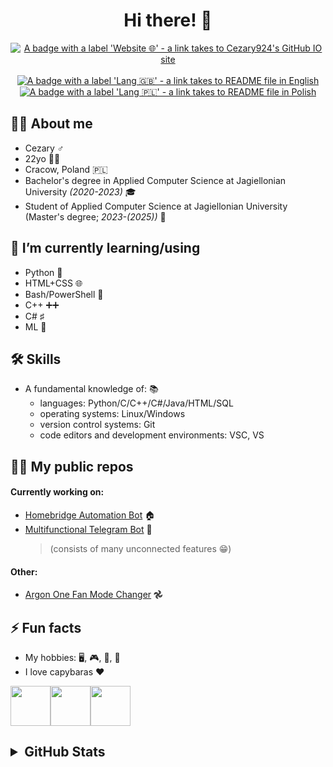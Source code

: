 <div align="center">
  <h1>Hi there! 👋</h1>
  <a href="https://cezary924.github.io/" target="__blank"><img alt="A badge with a label 'Website 🌐' - a link takes to Cezary924's GitHub IO site" src="https://img.shields.io/badge/Website-🌐-2B3137?style=for-the-badge"></a><br/><br/>
  <a href="https://github.com/Cezary924/Cezary924/blob/master/README.md" target="__blank"><img alt="A badge with a label 'Lang 🇬🇧' - a link takes to README file in English" src="https://img.shields.io/badge/Lang-🇬🇧-012169?style=for-the-badge"></a>
  <a href="https://github.com/Cezary924/Cezary924/blob/master/README.pl-pl.md" target="__blank"><img alt="A badge with a label 'Lang 🇵🇱' - a link takes to README file in Polish" src="https://img.shields.io/badge/Lang-🇵🇱-dc143c?style=for-the-badge"></a>
</div>


## 🙋‍♂️ About me
- Cezary ♂️
- 22yo 🙍🏻
- Cracow, Poland 🇵🇱
- Bachelor's degree in Applied Computer Science at Jagiellonian University _(2020-2023)_ 🎓
- Student of Applied Computer Science at Jagiellonian University (Master's degree; _2023-(2025))_ 🏫


## 🔭 I’m currently learning/using
- Python 🐍
- HTML+CSS 🌐
- Bash/PowerShell 🐚
- C++ ➕➕
- C# ♯
- ML 🤖


## 🛠️ Skills
- A fundamental knowledge of: 📚
  - languages: Python/C/C++/C#/Java/HTML/SQL
  - operating systems: Linux/Windows
  - version control systems: Git
  - code editors and development environments: VSC, VS


## 🧑‍💻 My public repos
#### Currently working on:
- [Homebridge Automation Bot](https://github.com/Cezary924/Homebridge-Automation-Bot) 🏠
- [Multifunctional Telegram Bot](https://github.com/Cezary924/Telegram-Bot) 🤖
  > (consists of many unconnected features 😁)
#### Other:
- [Argon One Fan Mode Changer](https://github.com/Cezary924/Argon-One-Fan-Mode-Changer) 𖣘


## ⚡ Fun facts
- My hobbies: 🖥️, 🎮, 💽, 🎤
- I love capybaras ❤️

<img src="https://img.freepik.com/free-icon/capybara_318-232704.jpg" width="64" height="64"><img src="https://img.freepik.com/free-icon/capybara_318-232704.jpg" width="64" height="64"><img src="https://img.freepik.com/free-icon/capybara_318-232704.jpg" width="64" height="64">


<h2>
  <details>
    <summary>GitHub Stats</summary>
    <img align="left" src="https://github-readme-stats.vercel.app/api?username=Cezary924&theme=transparent&rank_icon=percentile&hide_title=true&show_icons=true&hide_border=true" />
    <img align="left" src="https://github-readme-stats.vercel.app/api/top-langs/?username=Cezary924&theme=transparent&show_icons=true&hide_title=true&line_height=60&hide_border=true" />
    <img align="left" src="https://streak-stats.demolab.com/?user=Cezary924&theme=transparent&card_width=470&hide_border=true" />
  </details>
</h2>
